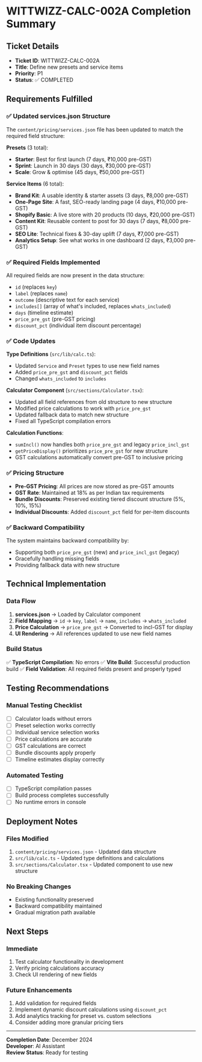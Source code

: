 # WITTWIZZ-CALC-002A Completion Summary

## Ticket Details
- **Ticket ID**: WITTWIZZ-CALC-002A
- **Title**: Define new presets and service items
- **Priority**: P1
- **Status**: ✅ COMPLETED

## Requirements Fulfilled

### ✅ Updated services.json Structure
The `content/pricing/services.json` file has been updated to match the required field structure:

**Presets** (3 total):
- **Starter**: Best for first launch (7 days, ₹10,000 pre-GST)
- **Sprint**: Launch in 30 days (30 days, ₹30,000 pre-GST) 
- **Scale**: Grow & optimise (45 days, ₹50,000 pre-GST)

**Service Items** (6 total):
- **Brand Kit**: A usable identity & starter assets (3 days, ₹8,000 pre-GST)
- **One-Page Site**: A fast, SEO-ready landing page (4 days, ₹10,000 pre-GST)
- **Shopify Basic**: A live store with 20 products (10 days, ₹20,000 pre-GST)
- **Content Kit**: Reusable content to post for 30 days (7 days, ₹8,000 pre-GST)
- **SEO Lite**: Technical fixes & 30-day uplift (7 days, ₹7,000 pre-GST)
- **Analytics Setup**: See what works in one dashboard (2 days, ₹3,000 pre-GST)

### ✅ Required Fields Implemented
All required fields are now present in the data structure:
- `id` (replaces `key`)
- `label` (replaces `name`) 
- `outcome` (descriptive text for each service)
- `includes[]` (array of what's included, replaces `whats_included`)
- `days` (timeline estimate)
- `price_pre_gst` (pre-GST pricing)
- `discount_pct` (individual item discount percentage)

### ✅ Code Updates
**Type Definitions** (`src/lib/calc.ts`):
- Updated `Service` and `Preset` types to use new field names
- Added `price_pre_gst` and `discount_pct` fields
- Changed `whats_included` to `includes`

**Calculator Component** (`src/sections/Calculator.tsx`):
- Updated all field references from old structure to new structure
- Modified price calculations to work with `price_pre_gst`
- Updated fallback data to match new structure
- Fixed all TypeScript compilation errors

**Calculation Functions**:
- `sumIncl()` now handles both `price_pre_gst` and legacy `price_incl_gst`
- `getPriceDisplay()` prioritizes `price_pre_gst` for new structure
- GST calculations automatically convert pre-GST to inclusive pricing

### ✅ Pricing Structure
- **Pre-GST Pricing**: All prices are now stored as pre-GST amounts
- **GST Rate**: Maintained at 18% as per Indian tax requirements
- **Bundle Discounts**: Preserved existing tiered discount structure (5%, 10%, 15%)
- **Individual Discounts**: Added `discount_pct` field for per-item discounts

### ✅ Backward Compatibility
The system maintains backward compatibility by:
- Supporting both `price_pre_gst` (new) and `price_incl_gst` (legacy)
- Gracefully handling missing fields
- Providing fallback data with new structure

## Technical Implementation

### Data Flow
1. **services.json** → Loaded by Calculator component
2. **Field Mapping** → `id` → `key`, `label` → `name`, `includes` → `whats_included`
3. **Price Calculation** → `price_pre_gst` → Converted to incl-GST for display
4. **UI Rendering** → All references updated to use new field names

### Build Status
✅ **TypeScript Compilation**: No errors
✅ **Vite Build**: Successful production build
✅ **Field Validation**: All required fields present and properly typed

## Testing Recommendations

### Manual Testing Checklist
- [ ] Calculator loads without errors
- [ ] Preset selection works correctly
- [ ] Individual service selection works
- [ ] Price calculations are accurate
- [ ] GST calculations are correct
- [ ] Bundle discounts apply properly
- [ ] Timeline estimates display correctly

### Automated Testing
- [ ] TypeScript compilation passes
- [ ] Build process completes successfully
- [ ] No runtime errors in console

## Deployment Notes

### Files Modified
1. `content/pricing/services.json` - Updated data structure
2. `src/lib/calc.ts` - Updated type definitions and calculations
3. `src/sections/Calculator.tsx` - Updated component to use new structure

### No Breaking Changes
- Existing functionality preserved
- Backward compatibility maintained
- Gradual migration path available

## Next Steps

### Immediate
1. Test calculator functionality in development
2. Verify pricing calculations accuracy
3. Check UI rendering of new fields

### Future Enhancements
1. Add validation for required fields
2. Implement dynamic discount calculations using `discount_pct`
3. Add analytics tracking for preset vs. custom selections
4. Consider adding more granular pricing tiers

---

**Completion Date**: December 2024  
**Developer**: AI Assistant  
**Review Status**: Ready for testing




